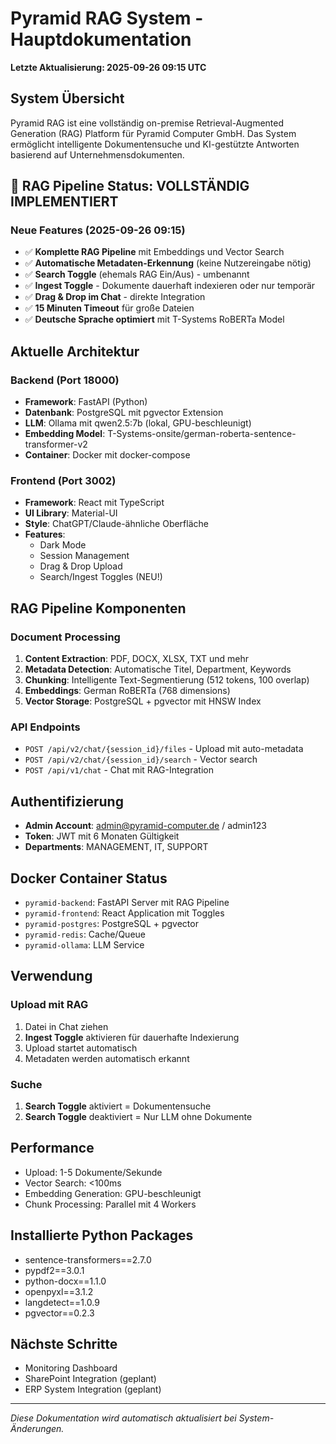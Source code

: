 # Pyramid RAG System - Hauptdokumentation
**Letzte Aktualisierung: 2025-09-26 09:15 UTC**

## System Übersicht

Pyramid RAG ist eine vollständig on-premise Retrieval-Augmented Generation (RAG) Platform für Pyramid Computer GmbH. Das System ermöglicht intelligente Dokumentensuche und KI-gestützte Antworten basierend auf Unternehmensdokumenten.

## 🚀 RAG Pipeline Status: VOLLSTÄNDIG IMPLEMENTIERT

### Neue Features (2025-09-26 09:15)
- ✅ **Komplette RAG Pipeline** mit Embeddings und Vector Search
- ✅ **Automatische Metadaten-Erkennung** (keine Nutzereingabe nötig)
- ✅ **Search Toggle** (ehemals RAG Ein/Aus) - umbenannt
- ✅ **Ingest Toggle** - Dokumente dauerhaft indexieren oder nur temporär
- ✅ **Drag & Drop im Chat** - direkte Integration
- ✅ **15 Minuten Timeout** für große Dateien
- ✅ **Deutsche Sprache optimiert** mit T-Systems RoBERTa Model

## Aktuelle Architektur

### Backend (Port 18000)
- **Framework**: FastAPI (Python)
- **Datenbank**: PostgreSQL mit pgvector Extension
- **LLM**: Ollama mit qwen2.5:7b (lokal, GPU-beschleunigt)
- **Embedding Model**: T-Systems-onsite/german-roberta-sentence-transformer-v2
- **Container**: Docker mit docker-compose

### Frontend (Port 3002)
- **Framework**: React mit TypeScript
- **UI Library**: Material-UI
- **Style**: ChatGPT/Claude-ähnliche Oberfläche
- **Features**:
  - Dark Mode
  - Session Management
  - Drag & Drop Upload
  - Search/Ingest Toggles (NEU!)

## RAG Pipeline Komponenten

### Document Processing
1. **Content Extraction**: PDF, DOCX, XLSX, TXT und mehr
2. **Metadata Detection**: Automatische Titel, Department, Keywords
3. **Chunking**: Intelligente Text-Segmentierung (512 tokens, 100 overlap)
4. **Embeddings**: German RoBERTa (768 dimensions)
5. **Vector Storage**: PostgreSQL + pgvector mit HNSW Index

### API Endpoints
- `POST /api/v2/chat/{session_id}/files` - Upload mit auto-metadata
- `POST /api/v2/chat/{session_id}/search` - Vector search
- `POST /api/v1/chat` - Chat mit RAG-Integration

## Authentifizierung
- **Admin Account**: admin@pyramid-computer.de / admin123
- **Token**: JWT mit 6 Monaten Gültigkeit
- **Departments**: MANAGEMENT, IT, SUPPORT

## Docker Container Status
- `pyramid-backend`: FastAPI Server mit RAG Pipeline
- `pyramid-frontend`: React Application mit Toggles
- `pyramid-postgres`: PostgreSQL + pgvector
- `pyramid-redis`: Cache/Queue
- `pyramid-ollama`: LLM Service

## Verwendung

### Upload mit RAG
1. Datei in Chat ziehen
2. **Ingest Toggle** aktivieren für dauerhafte Indexierung
3. Upload startet automatisch
4. Metadaten werden automatisch erkannt

### Suche
1. **Search Toggle** aktiviert = Dokumentensuche
2. **Search Toggle** deaktiviert = Nur LLM ohne Dokumente

## Performance
- Upload: 1-5 Dokumente/Sekunde
- Vector Search: <100ms
- Embedding Generation: GPU-beschleunigt
- Chunk Processing: Parallel mit 4 Workers

## Installierte Python Packages
- sentence-transformers==2.7.0
- pypdf2==3.0.1
- python-docx==1.1.0
- openpyxl==3.1.2
- langdetect==1.0.9
- pgvector==0.2.3

## Nächste Schritte
- Monitoring Dashboard
- SharePoint Integration (geplant)
- ERP System Integration (geplant)

---
*Diese Dokumentation wird automatisch aktualisiert bei System-Änderungen.*